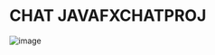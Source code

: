 <h1>CHAT JAVAFXCHATPROJ</h1>

![image](https://github.com/Sivashan485/JavaFxChatProj/assets/61695994/8bcdd19e-c6cf-4a93-92cd-f984aa1f2ac4)

